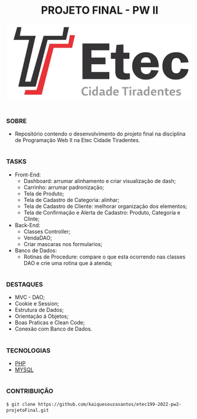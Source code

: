 <h1 align=center>PROJETO FINAL - PW II</h1>

<p align="center">
  <img src="etec.png" width="500">
</p>

#
### SOBRE

- Repositório contendo o desenvolvimento do projeto final na disciplina de Programação Web II na Etec Cidade Tiradentes.

#
### TASKS
- Front-End:
  - Dashboard: arrumar alinhamento e criar visualização de dash;
  - Carrinho: arrumar padronização;
  - Tela de Produto;
  - Tela de Cadastro de Categoria: alinhar;
  - Tela de Cadastro de Cliente: melhorar organização dos elementos;
  - Tela de Confirmação e Alerta de Cadastro: Produto, Categoria e Clinte;
- Back-End:
  - Classes Controller;
  - VendaDAO;
  - Criar mascaras nos formularios;
- Banco de Dados:
  - Rotinas de Procedure: compare o que esta ocorrendo nas classes DAO e crie uma rotina que á atenda;

#
### DESTAQUES
- MVC - DAO;
- Cookie e Session;
- Estrutura de Dados;
- Orientação á Objetos;
- Boas Praticas e Clean Code;
- Conexão com Banco de Dados.

#
### TECNOLOGIAS
- [PHP](https://www.php.net/docs.php)
- [MYSQL](https://dev.mysql.com/doc)

#
### CONTRIBUIÇÃO

```
$ git clone https://github.com/kaiquesouzasantos/etec199-2022-pw2-projetoFinal.git 
```
